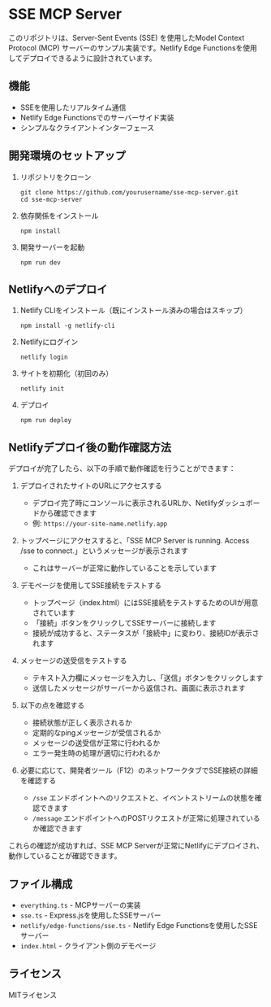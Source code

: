 # SSE MCP Server

このリポジトリは、Server-Sent Events (SSE) を使用したModel Context Protocol (MCP) サーバーのサンプル実装です。Netlify Edge Functionsを使用してデプロイできるように設計されています。

## 機能

- SSEを使用したリアルタイム通信
- Netlify Edge Functionsでのサーバーサイド実装
- シンプルなクライアントインターフェース

## 開発環境のセットアップ

1. リポジトリをクローン
   ```
   git clone https://github.com/yourusername/sse-mcp-server.git
   cd sse-mcp-server
   ```

2. 依存関係をインストール
   ```
   npm install
   ```

3. 開発サーバーを起動
   ```
   npm run dev
   ```

## Netlifyへのデプロイ

1. Netlify CLIをインストール（既にインストール済みの場合はスキップ）
   ```
   npm install -g netlify-cli
   ```

2. Netlifyにログイン
   ```
   netlify login
   ```

3. サイトを初期化（初回のみ）
   ```
   netlify init
   ```

4. デプロイ
   ```
   npm run deploy
   ```

## Netlifyデプロイ後の動作確認方法

デプロイが完了したら、以下の手順で動作確認を行うことができます：

1. デプロイされたサイトのURLにアクセスする
   - デプロイ完了時にコンソールに表示されるURLか、Netlifyダッシュボードから確認できます
   - 例: `https://your-site-name.netlify.app`

2. トップページにアクセスすると、「SSE MCP Server is running. Access /sse to connect.」というメッセージが表示されます
   - これはサーバーが正常に動作していることを示しています

3. デモページを使用してSSE接続をテストする
   - トップページ（index.html）にはSSE接続をテストするためのUIが用意されています
   - 「接続」ボタンをクリックしてSSEサーバーに接続します
   - 接続が成功すると、ステータスが「接続中」に変わり、接続IDが表示されます

4. メッセージの送受信をテストする
   - テキスト入力欄にメッセージを入力し、「送信」ボタンをクリックします
   - 送信したメッセージがサーバーから返信され、画面に表示されます

5. 以下の点を確認する
   - 接続状態が正しく表示されるか
   - 定期的なpingメッセージが受信されるか
   - メッセージの送受信が正常に行われるか
   - エラー発生時の処理が適切に行われるか

6. 必要に応じて、開発者ツール（F12）のネットワークタブでSSE接続の詳細を確認する
   - `/sse` エンドポイントへのリクエストと、イベントストリームの状態を確認できます
   - `/message` エンドポイントへのPOSTリクエストが正常に処理されているか確認できます

これらの確認が成功すれば、SSE MCP Serverが正常にNetlifyにデプロイされ、動作していることが確認できます。

## ファイル構成

- `everything.ts` - MCPサーバーの実装
- `sse.ts` - Express.jsを使用したSSEサーバー
- `netlify/edge-functions/sse.ts` - Netlify Edge Functionsを使用したSSEサーバー
- `index.html` - クライアント側のデモページ

## ライセンス

MITライセンス
